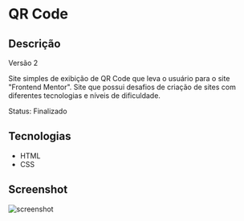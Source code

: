 # QR Code

## Descrição
Versão 2

Site simples de exibição de QR Code que leva o usuário para o site "Frontend Mentor". Site que possui desafios de criação de sites com diferentes tecnologias e níveis
de dificuldade.

Status: Finalizado

## Tecnologias
- HTML
- CSS

## Screenshot
![screenshot](https://user-images.githubusercontent.com/123817885/224573484-fa8a8288-3015-402f-9c44-3c84e2aa5116.png)
